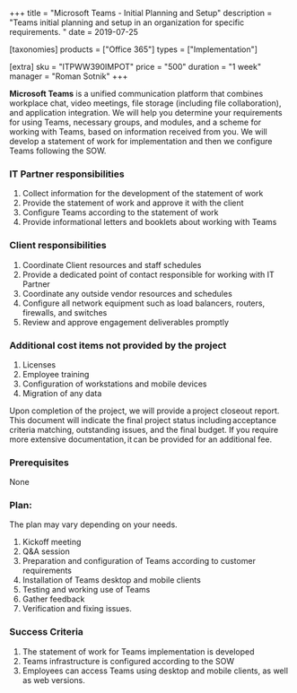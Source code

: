 +++
title = "Microsoft Teams - Initial Planning and Setup"
description = "Teams initial planning and setup in an organization for specific requirements. "
date = 2019-07-25

[taxonomies]
products = ["Office 365"]
types = ["Implementation"]

[extra]
sku = "ITPWW390IMPOT"
price = "500"
duration = "1 week"
manager = "Roman Sotnik"
+++


**Microsoft Teams** is a unified communication platform that combines
workplace chat, video meetings, file storage (including file
collaboration), and application integration. We will help you determine
your requirements for using Teams, necessary groups, and modules, and a
scheme for working with Teams, based on information received from you.
We will develop a statement of work for implementation and then we
configure Teams following the SOW.

### IT Partner responsibilities

1.  Collect information for the development of the statement of work
2.  Provide the statement of work and approve it with the client
3.  Configure Teams according to the statement of work
4.  Provide informational letters and booklets about working with Teams

### Client responsibilities

1.  Coordinate Client resources and staff schedules
2.  Provide a dedicated point of contact responsible for working with IT
    Partner
3.  Coordinate any outside vendor resources and schedules
4.  Configure all network equipment such as load balancers, routers,
    firewalls, and switches
5.  Review and approve engagement deliverables promptly

### Additional cost items not provided by the project

1.  Licenses
2.  Employee training
3.  Configuration of workstations and mobile devices
4.  Migration of any data

Upon completion of the project, we will provide a project closeout
report. This document will indicate the final project status
including acceptance criteria matching, outstanding issues, and the
final budget. If you require more extensive documentation, it can be
provided for an additional fee. 

### Prerequisites

None

### Plan:

The plan may vary depending on your needs.

1.  Kickoff meeting
2.  Q&A session
3.  Preparation and configuration of Teams according to customer
    requirements
4.  Installation of Teams desktop and mobile clients
5.  Testing and working use of Teams
6.  Gather feedback
7.  Verification and fixing issues.

### Success Criteria

1.  The statement of work for Teams implementation is developed
2.  Teams infrastructure is configured according to the SOW
3.  Employees can access Teams using desktop and mobile clients, as well
    as web versions.